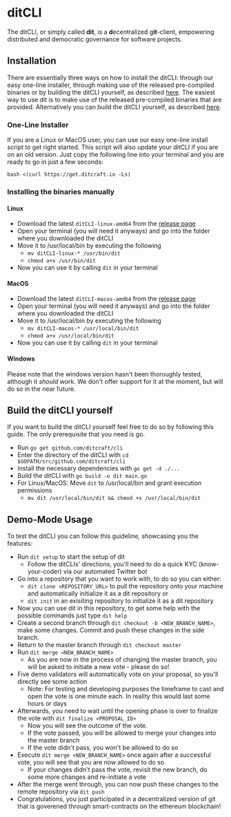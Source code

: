 # ditCLI
The ditCLI, or simply called **dit**, is a **d**ecentralized g**it**-client, empowering distributed and democratic governance for software projects.

## Installation
There are essentially three ways on how to install the ditCLI: through our easy one-line installer, through making use of the released pre-compiled binaries or by building the ditCLI yourself, as described [here](#build-the-ditcli-yourself).
The easiest way to use dit is to make use of the released pre-compiled binaries that are provided. Alternatively you can build the ditCLI yourself, as described [here](#build-the-ditcli-yourself).

### One-Line Installer
If you are a Linux or MacOS user, you can use our easy one-line install script to get right started. This script will also update your ditCLI if you are on an old version. Just copy the following line into your terminal and you are ready to go in just a few seconds:

```
bash <(curl https://get.ditcraft.io -Ls)
```

### Installing the binaries manually

#### Linux
* Download the latest `ditCLI-linux-amd64` from the [release page](https://github.com/ditcraft/cli/releases/latest)
* Open your terminal (you will need it anyways) and go into the folder where you downloaded the ditCLI
* Move it to /usr/local/bin by executing the following
    * `mv ditCLI-linux-* /usr/bin/dit`
    * `chmod a+x /usr/bin/dit`
* Now you can use it by calling `dit` in your terminal

#### MacOS
* Download the latest `ditCLI-macos-amd64` from the [release page](https://github.com/ditcraft/cli/releases/latest)
* Open your terminal (you will need it anyways) and go into the folder where you downloaded the ditCLI
* Move it to /usr/local/bin by executing the following
    * `mv ditCLI-macos-* /usr/local/bin/dit`
    * `chmod a+x /usr/local/bin/dit`
* Now you can use it by calling `dit` in your terminal

#### Windows
Please note that the windows version hasn't been thoroughly tested, although it *should* work. We don't offer support for it at the moment, but will do so in the near future.

## Build the ditCLI yourself
If you want to build the ditCLI yourself feel free to do so by following this guide. The only prerequisite that you need is go.
* Run `go get github.com/ditcraft/cli`
* Enter the directory of the ditCLI with `cd $GOPATH/src/github.com/ditcraft/cli`
* Install the necessary dependencies with `go get -d ./...`
* Build the ditCLI with `go build -o dit main.go`
* For Linux/MacOS: Move `dit` to /usr/local/bin and grant execution permissions
    * `mv dit /usr/local/bin/dit && chmod +x /usr/local/bin/dit`

## Demo-Mode Usage
To test the ditCLI you can follow this guideline, showcasing you the features:

* Run `dit setup` to start the setup of dit
    * Follow the ditCLIs' directions, you'll need to do a quick KYC (know-your-coder) via our automated Twitter bot
* Go into a repository that you want to work with, to do so you can either:
    * `dit clone <REPOSITORY_URL>` to pull the repository onto your machine and automatically initialize it as a dit repository or
    * `dit init` in an exisiting repository to initialize it as a dit repository
* Now you can use dit in this repository, to get some help with the possible commands just type `dit help`
* Create a second branch through `dit checkout -b <NEW_BRANCH_NAME>`, make some changes. Commit and push these changes in the side branch.
* Return to the master branch through `dit checkout master`
* Run `dit merge <NEW_BRANCH_NAME>`
    * As you are now in the process of changing the master branch, you will be asked to initiate a new vote - please do so!
* Five demo validators will automatically vote on your proposal, so you'll directly see some action
    * Note: For testing and developing purposes the timeframe to cast and open the vote is one minute each. In reality this would last some hours or days
* Afterwards, you need to wait until the opening phase is over to finalize the vote with `dit finalize <PROPOSAL_ID>`
    * Now you will see the outcome of the vote.
    * If the vote passed, you will be allowed to merge your changes into the master branch
    * If the vote didn't pass, you won't be allowed to do so
* Execute `dit merge <NEW_BRANCH_NAME>` once again after a successful vote, you will see that you are now allowed to do so
    * If your changes didn't pass the vote, revisit the new branch, do some more changes and re-initiate a vote
* After the merge went through, you can now push these changes to the remote repository via `dit push`
* Congratulations, you just participated in a decentralized version of git that is goverened through smart-contracts on the ethereum blockchain!
